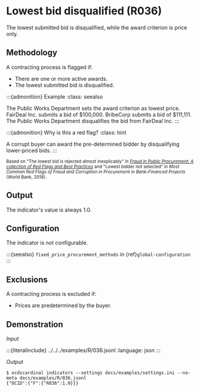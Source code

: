# Lowest bid disqualified (R036)

The lowest submitted bid is disqualified, while the award criterion is price only.

## Methodology

A contracting process is flagged if:

- There are one or more active awards.
- The lowest submitted bid is disqualified.

:::{admonition} Example
:class: seealso

The Public Works Department sets the award criterion as lowest price. FairDeal Inc. submits a bid of \$100,000. BribeCorp submits a bid of \$111,111. The Public Works Department disqualifies the bid from FairDeal Inc.
:::

:::{admonition} Why is this a red flag?
:class: hint

A corrupt buyer can award the pre-determined bidder by disqualifying lower-priced bids.
:::

<small>Based on "The lowest bid is rejected almost inexplicably" in [*Fraud in Public Procurement: A collection of Red Flags and Best Practices*](https://ec.europa.eu/sfc/system/files/documents/sfc-files/fraud-public-procurement-final-20122017-ares20176254403.pdf) and "Lowest bidder not selected" in *Most Common Red Flags of Fraud and Corruption in Procurement in Bank-Financed Projects* (World Bank, 2018).</small>

## Output

The indicator's value is always 1.0.

## Configuration

The indicator is not configurable.

:::{seealso}
`fixed_price_procurement_methods` in {ref}`global-configuration`
:::

## Exclusions

A contracting process is excluded if:

- Prices are predetermined by the buyer.

## Demonstration

*Input*

:::{literalinclude} ../../../examples/R/036.jsonl
:language: json
:::

*Output*

```console
$ ocdscardinal indicators --settings docs/examples/settings.ini --no-meta docs/examples/R/036.jsonl
{"OCID":{"F":{"R036":1.0}}}

```
